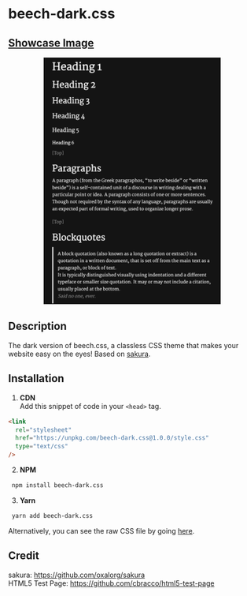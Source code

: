 # beech-dark.css
## [Showcase Image](https://y-arjun-y.github.io/beech-dark.css)
<div align="center">
<img src="beech-dark.png" height="500px">  
</div>

## Description

The dark version of beech.css, a classless CSS theme that makes your website easy on the eyes! Based on [sakura](https://github.com/oxalorg/sakura).

## Installation

1. **CDN**  
   Add this snippet of code in your `<head>` tag.

```html
<link
  rel="stylesheet"
  href="https://unpkg.com/beech-dark.css@1.0.0/style.css"
  type="text/css"
/>
```

2. **NPM**

```bash
 npm install beech-dark.css
```

3. **Yarn**

```bash
 yarn add beech-dark.css
```

Alternatively, you can see the raw CSS file by going [here](https://raw.githubusercontent.com/y-arjun-y/beech-dark.css/main/style.css).

## Credit

sakura: https://github.com/oxalorg/sakura  
HTML5 Test Page: https://github.com/cbracco/html5-test-page
